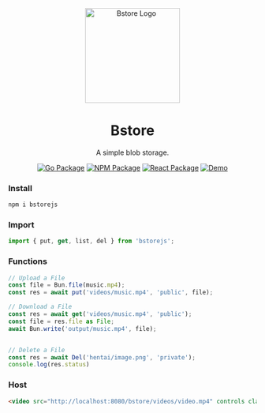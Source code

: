 <div align="center">
  <img width="192px" height="auto" src="public/favicon.ico" alt="Bstore Logo">
  <h1>Bstore</h1>
  <p>A simple blob storage.</p>
</div>

<div align="center">

  [![Go Package](https://img.shields.io/badge/go%20package-bstore-00ADD8?style=flat-square&logo=go)](https://github.com/carterusi/bstore)
  [![NPM Package](https://img.shields.io/badge/npm-bstorejs-red?style=flat-square&logo=npm)](https://www.npmjs.com/package/bstorejs)
  [![React Package](https://img.shields.io/badge/react-bstorejs--react-61DAFB?style=flat-square&logo=react)](https://www.npmjs.com/package/bstorejs-react)
  [![Demo](https://img.shields.io/badge/demo-bstorejs--demo-brightgreen?style=flat-square)](https://github.com/carterusi/bstorejs-demo)

</div>

### Install
```sh
npm i bstorejs
```

### Import
```ts
import { put, get, list, del } from 'bstorejs';
```

### Functions

```ts
// Upload a File
const file = Bun.file(music.mp4);
const res = await put('videos/music.mp4', 'public', file);

// Download a File
const res = await get('videos/music.mp4', 'public');
const file = res.file as File;
await Bun.write('output/music.mp4', file);


// Delete a File
const res = await Del('hentai/image.png', 'private');
console.log(res.status)
```

### Host

```html
<video src="http://localhost:8080/bstore/videos/video.mp4" controls class="max-w-full max-h-full"></video>
```

